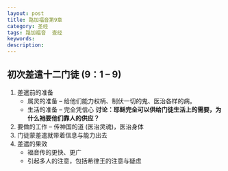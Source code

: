 ```yaml
---
layout: post
title: 路加福音第9章
category: 圣经
tags: 路加福音  查经
keywords: 
description: 
---
```

## 初次差遣十二门徒 (9：1 – 9)  
1. 差遣前的准备    
    - 属灵的准备 – 给他们能力权柄、制伏一切的鬼、医治各样的病。
    - 生活的准备 – 完全凭信心
    **讨论：耶稣完全可以供给门徒生活上的需要，为什么衪要他们靠人的供应？**
2. 要做的工作 – 传神国的道 (医治灵魂)，医治身体
3. 门徒蒙差遣就带着信息与能力出去
4. 差遣的果效
    - 褔音传的更快、更广  
    - 引起多人的注意，包括希律王的注意与疑虑


